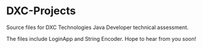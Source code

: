 # DXC-Projects
Source files for DXC Technologies Java Developer technical assessment.

The files include LoginApp and String Encoder. Hope to hear from you soon!
